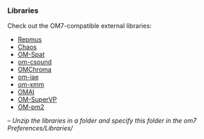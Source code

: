 ### Libraries 

Check out the OM7-compatible external libraries:

  * <a href="https://github.com/openmusic-project/Repmus" target="_blank">Repmus</a>
  * <a href="https://github.com/openmusic-project/Chaos" target="_blank">Chaos</a>
  * <a href="https://github.com/openmusic-project/OM-Spat" target="_blank">OM-Spat</a>
  * <a href="https://github.com/openmusic-project/om-csound" target="_blank">om-csound</a>
  * <a href="https://github.com/openmusic-project/omchroma" target="_blank">OMChroma</a>
  * <a href="https://github.com/openmusic-project/om-iae" target="_blank">om-iae</a>
  * <a href="https://github.com/openmusic-project/om-xmm" target="_blank">om-xmm</a>
  * <a href="https://github.com/openmusic-project/omai" target="_blank">OMAI</a>
  * <a href="https://github.com/openmusic-project/om-supervp" target="_blank">OM-SuperVP</a>
  * <a href="https://github.com/openmusic-project/om-pm2" target="_blank">OM-pm2</a>

_– Unzip the libraries in a folder and specify this folder in the om7 Preferences/Libraries/_